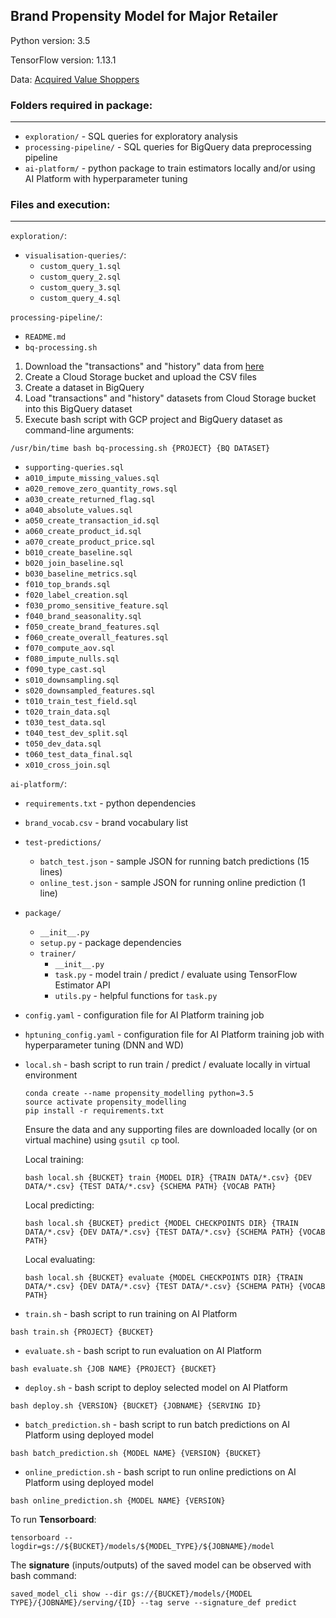 ## Brand Propensity Model for Major Retailer

Python version: 3.5

TensorFlow version: 1.13.1

Data: [Acquired Value Shoppers](https://www.kaggle.com/c/acquire-valued-shoppers-challenge)

### Folders required in package:

---

- `exploration/` - SQL queries for exploratory analysis
- `processing-pipeline/` - SQL queries for BigQuery data preprocessing pipeline
- `ai-platform/` - python package to train estimators locally and/or using AI Platform with hyperparameter tuning


### Files and execution:

---

`exploration/`:

- `visualisation-queries/`:
	- `custom_query_1.sql`
	- `custom_query_2.sql`
	- `custom_query_3.sql`
	- `custom_query_4.sql`

`processing-pipeline/`:

- `README.md`
- `bq-processing.sh`

1) Download the "transactions" and "history" data from [here](https://www.kaggle.com/c/acquire-valued-shoppers-challenge)
2) Create a Cloud Storage bucket and upload the CSV files
3) Create a dataset in BigQuery
4) Load "transactions" and "history" datasets from Cloud Storage bucket into this BigQuery dataset
5) Execute bash script with GCP project and BigQuery dataset as command-line arguments:

```
/usr/bin/time bash bq-processing.sh {PROJECT} {BQ DATASET}
```

- `supporting-queries.sql`
- `a010_impute_missing_values.sql`
- `a020_remove_zero_quantity_rows.sql`
- `a030_create_returned_flag.sql`
- `a040_absolute_values.sql`
- `a050_create_transaction_id.sql`
- `a060_create_product_id.sql`
- `a070_create_product_price.sql`
- `b010_create_baseline.sql`
- `b020_join_baseline.sql`
- `b030_baseline_metrics.sql`
- `f010_top_brands.sql`
- `f020_label_creation.sql`
- `f030_promo_sensitive_feature.sql`
- `f040_brand_seasonality.sql`
- `f050_create_brand_features.sql`
- `f060_create_overall_features.sql`
- `f070_compute_aov.sql`
- `f080_impute_nulls.sql`
- `f090_type_cast.sql`
- `s010_downsampling.sql`
- `s020_downsampled_features.sql`
- `t010_train_test_field.sql`
- `t020_train_data.sql`
- `t030_test_data.sql`
- `t040_test_dev_split.sql`
- `t050_dev_data.sql`
- `t060_test_data_final.sql`
- `x010_cross_join.sql`


`ai-platform/`:

- `requirements.txt` - python dependencies
- `brand_vocab.csv` - brand vocabulary list
- `test-predictions/`
    - `batch_test.json` - sample JSON for running batch predictions (15 lines)
    - `online_test.json` - sample JSON for running online prediction (1 line)
- `package/` 
	- `__init__.py` 
	- `setup.py` - package dependencies 
	- `trainer/` 
		- `__init__.py` 
		- `task.py` - model train / predict / evaluate using TensorFlow Estimator API
        - `utils.py` - helpful functions for `task.py`
- `config.yaml` - configuration file for AI Platform training job
- `hptuning_config.yaml` - configuration file for AI Platform training job with hyperparameter tuning (DNN and WD)
- `local.sh` - bash script to run train / predict / evaluate locally in virtual environment

  ```
  conda create --name propensity_modelling python=3.5
  source activate propensity_modelling
  pip install -r requirements.txt
  ```
  
  Ensure the data and any supporting files are downloaded locally (or on virtual machine) using `gsutil cp` tool.
  
  Local training:
  ```
  bash local.sh {BUCKET} train {MODEL DIR} {TRAIN DATA/*.csv} {DEV DATA/*.csv} {TEST DATA/*.csv} {SCHEMA PATH} {VOCAB PATH}
  ```
  
  Local predicting:
  ```
  bash local.sh {BUCKET} predict {MODEL CHECKPOINTS DIR} {TRAIN DATA/*.csv} {DEV DATA/*.csv} {TEST DATA/*.csv} {SCHEMA PATH} {VOCAB PATH}
  ```
  
  Local evaluating:
  ```
  bash local.sh {BUCKET} evaluate {MODEL CHECKPOINTS DIR} {TRAIN DATA/*.csv} {DEV DATA/*.csv} {TEST DATA/*.csv} {SCHEMA PATH} {VOCAB PATH}
  ```

- `train.sh` - bash script to run training on AI Platform

```
bash train.sh {PROJECT} {BUCKET}
```

- `evaluate.sh` - bash script to run evaluation on AI Platform

```
bash evaluate.sh {JOB NAME} {PROJECT} {BUCKET}
```

- `deploy.sh` - bash script to deploy selected model on AI Platform

```
bash deploy.sh {VERSION} {BUCKET} {JOBNAME} {SERVING ID}
```

- `batch_prediction.sh` - bash script to run batch predictions on AI Platform using deployed model

```
bash batch_prediction.sh {MODEL NAME} {VERSION} {BUCKET}
```

- `online_prediction.sh` - bash script to run online predictions on AI Platform using deployed model

```
bash online_prediction.sh {MODEL NAME} {VERSION}
```


To run **Tensorboard**:

```
tensorboard --logdir=gs://${BUCKET}/models/${MODEL_TYPE}/${JOBNAME}/model
```

The **signature** (inputs/outputs) of the saved model can be observed with bash command:

```
saved_model_cli show --dir gs://{BUCKET}/models/{MODEL TYPE}/{JOBNAME}/serving/{ID} --tag serve --signature_def predict
```
